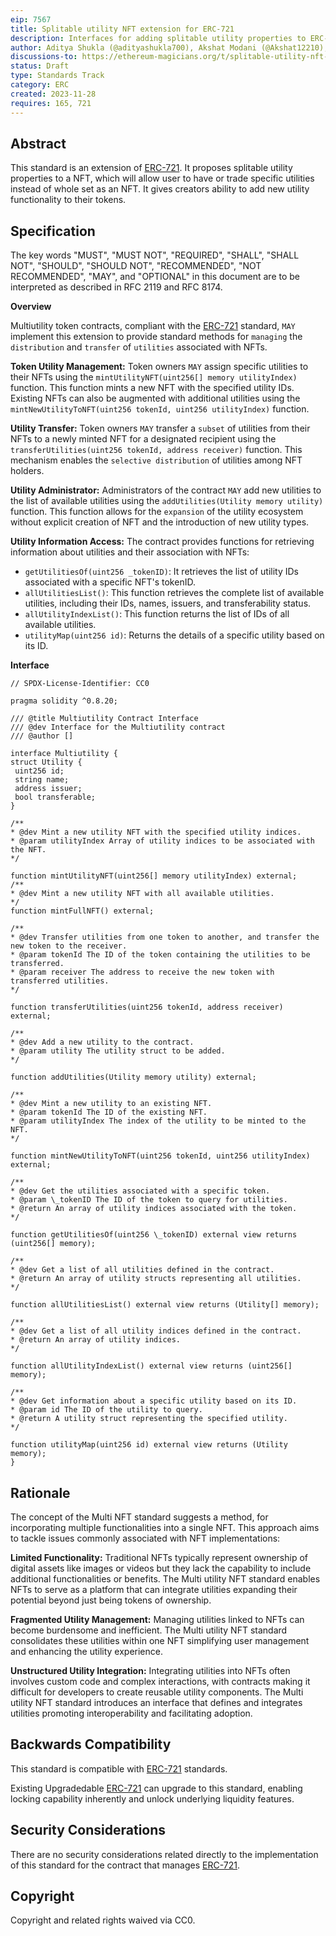```yaml
---
eip: 7567
title: Splitable utility NFT extension for ERC-721
description: Interfaces for adding splitable utility properties to ERC-721
author: Aditya Shukla (@adityashukla700), Akshat Modani (@Akshat12210), Namish Khandelwal (@Namishk), Sparsh Goud (@sparsh76)
discussions-to: https://ethereum-magicians.org/t/splitable-utility-nft-token-for-erc-721/16380
status: Draft
type: Standards Track
category: ERC
created: 2023-11-28
requires: 165, 721
---
```

  
## Abstract

  

This standard is an extension of [ERC-721](./erc-721.md). It proposes splitable utility properties to a NFT, which will allow user to have or trade specific utilities instead of whole set as an NFT. It gives creators ability to add new utility functionality to their tokens.


## Specification
The key words "MUST", "MUST NOT", "REQUIRED", "SHALL", "SHALL NOT", "SHOULD", "SHOULD NOT", "RECOMMENDED", "NOT RECOMMENDED", "MAY", and "OPTIONAL" in this document are to be interpreted as described in RFC 2119 and RFC 8174.

**Overview**

Multiutility token contracts, compliant with the [ERC-721](./erc-721.md) standard, `MAY` implement this extension to provide standard methods for `managing` the `distribution` and `transfer` of `utilities` associated with NFTs.

**Token Utility Management:** Token owners `MAY` assign specific utilities to their NFTs using the `mintUtilityNFT(uint256[] memory utilityIndex)` function. This function mints a new NFT with the specified utility IDs. Existing NFTs can also be augmented with additional utilities using the `mintNewUtilityToNFT(uint256 tokenId, uint256 utilityIndex)` function.

**Utility Transfer:** Token owners `MAY` transfer a `subset` of utilities from their NFTs to a newly minted NFT for a designated recipient using the `transferUtilities(uint256 tokenId, address receiver)` function. This mechanism enables the `selective distribution` of utilities among NFT holders.

**Utility Administrator:** Administrators of the contract `MAY` add new utilities to the list of available utilities using the `addUtilities(Utility memory utility)` function. This function allows for the `expansion` of the utility ecosystem without explicit creation of NFT and the introduction of new utility types.

**Utility Information Access:**
The contract provides functions for retrieving information about utilities and their association with NFTs:
- `getUtilitiesOf(uint256 _tokenID)`: It retrieves the list of utility IDs associated with a specific NFT's tokenID.
- `allUtilitiesList()`: This function retrieves the complete list of available utilities, including their IDs, names, issuers, and transferability status.
- `allUtilityIndexList()`: This function returns the list of IDs of all available utilities.
- `utilityMap(uint256 id)`: Returns the details of a specific utility based on its ID.

**Interface**
```solidity
// SPDX-License-Identifier: CC0

pragma solidity ^0.8.20;

/// @title Multiutility Contract Interface
/// @dev Interface for the Multiutility contract
/// @author []

interface Multiutility {
struct Utility {
​ uint256 id;
​ string name;
​ address issuer;
​ bool transferable;
}

/**
* @dev Mint a new utility NFT with the specified utility indices.
* @param utilityIndex Array of utility indices to be associated with the NFT.
*/

function mintUtilityNFT(uint256[] memory utilityIndex) external;
/**  
* @dev Mint a new utility NFT with all available utilities.
*/
function mintFullNFT() external;

/**
* @dev Transfer utilities from one token to another, and transfer the new token to the receiver.
* @param tokenId The ID of the token containing the utilities to be transferred.
* @param receiver The address to receive the new token with transferred utilities.  
*/

function transferUtilities(uint256 tokenId, address receiver) external;

/**
* @dev Add a new utility to the contract.
* @param utility The utility struct to be added.
*/ 

function addUtilities(Utility memory utility) external;

/**
* @dev Mint a new utility to an existing NFT.
* @param tokenId The ID of the existing NFT.
* @param utilityIndex The index of the utility to be minted to the NFT.
*/

function mintNewUtilityToNFT(uint256 tokenId, uint256 utilityIndex) external;

/**
* @dev Get the utilities associated with a specific token.
* @param \_tokenID The ID of the token to query for utilities. 
* @return An array of utility indices associated with the token.
*/

function getUtilitiesOf(uint256 \_tokenID) external view returns (uint256[] memory);

/**
* @dev Get a list of all utilities defined in the contract.
* @return An array of utility structs representing all utilities.
*/

function allUtilitiesList() external view returns (Utility[] memory);

/**
* @dev Get a list of all utility indices defined in the contract.
* @return An array of utility indices.
*/

function allUtilityIndexList() external view returns (uint256[] memory);

/**
* @dev Get information about a specific utility based on its ID.
* @param id The ID of the utility to query.
* @return A utility struct representing the specified utility.
*/

function utilityMap(uint256 id) external view returns (Utility memory);
}
```

## Rationale
The concept of the Multi NFT standard suggests a method, for incorporating multiple functionalities into a single NFT. This approach aims to tackle issues commonly associated with NFT implementations:


**Limited Functionality:**
Traditional NFTs typically represent ownership of digital assets like images or videos but they lack the capability to include additional functionalities or benefits. The Multi utility NFT standard enables NFTs to serve as a platform that can integrate utilities expanding their potential beyond just being tokens of ownership.

  

**Fragmented Utility Management:**
Managing utilities linked to NFTs can become burdensome and inefficient. The Multi utility NFT standard consolidates these utilities within one NFT simplifying user management and enhancing the utility experience.

  

**Unstructured Utility Integration:**
Integrating utilities into NFTs often involves custom code and complex interactions, with contracts making it difficult for developers to create reusable utility components. The Multi utility NFT standard introduces an interface that defines and integrates utilities promoting interoperability and facilitating adoption.

  



## Backwards Compatibility
This standard is compatible with [ERC-721](./erc-721.md) standards.

Existing Upgradedable [ERC-721](./erc-721.md) can upgrade to this standard, enabling locking capability inherently and unlock underlying liquidity features.

## Security Considerations
There are no security considerations related directly to the implementation of this standard for the contract that manages [ERC-721](./erc-721.md).

## Copyright
Copyright and related rights waived via CC0.
